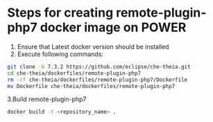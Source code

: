 # Steps for creating remote-plugin-php7 docker image on POWER

 1. Ensure that Latest docker version should be installed
 2. Execute following commands:
 
 ```bash
git clone -b 7.3.2 https://github.com/eclipse/che-theia.git
cd che-theia/dockerfiles/remote-plugin-php7
rm -rf che-theia/dockerfiles/remote-plugin-php7/Dockerfile
mv Dockerfile che-theia/dockerfiles/remote-plugin-php7
```
3.Build remote-plugin-php7

```bash
docker build -t <repository_name> .
```
